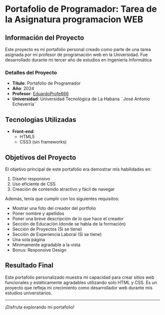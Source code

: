 # Portafolio de Programador: Tarea de la Asignatura programacion WEB

## Información del Proyecto

Este proyecto es mi portafolio personal creado como parte de una tarea asignada por mi profesor de programación web en la Universidad. Fue desarrollado durante mi tercer año de estudios en Ingeniería Informática

### Detalles del Proyecto

- **Título**: Portafolio de Programador
- **Año**: 2024
- **Profesor**: [EduardoProfe666](https://github.com/EduardoProfe666)
- **Universidad**: Universidad Tecnológica de La Habana ¨José Antonio Echeverría¨

## Tecnologías Utilizadas

- **Front-end**:
  - HTML5
  - CSS3 (sin frameworks)

## Objetivos del Proyecto

El objetivo principal de este portafolio era demostrar mis habilidades en:

1. Diseño responsivo
2. Uso eficiente de CSS
3. Creación de contenido atractivo y fácil de navegar

Además, tenía que cumplir con los siguientes requisitos:
- Mostrar una foto del creador del portfolio
- Poner nombre y apellidos
- Poner una breve descripción de lo que hace el creador
- Sección de Educación (donde se habla de la formación)
- Sección de Proyectos (Si se tiene)
- Sección de Experiencia Laboral (Si se tiene)
- Una sola página
- Mínimamente agradable a la vista
- Bonus: Responsive Design


## Resultado Final

Este portafolio personalizado muestra mi capacidad para crear sitios web funcionales y estéticamente agradables utilizando solo HTML y CSS. Es un proyecto que refleja mi crecimiento como desarrollador web durante mis estudios universitarios.

---

¡Disfruta explorando mi portafolio!
